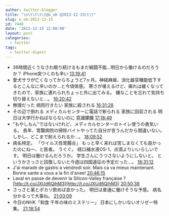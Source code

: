 ```yaml
---
author: twitter-blogger
title: "\n\t\t\t\t@o_ob @2013-12-15\t\t"
slug: o_ob-2013-12-15
id: 7448
date: '2013-12-15 12:00:00'
layout: post
categories:
  - twitter
tags:
  - twitter-digest
---
```


*   36時間近くうなされ眠り続けるもまだ戦闘不能...明日から働けるのだろうか？ iPhone突つくのも辛い [13:19:41](http://twitter.com/o_ob/statuses/412074456970833921)
*   愛犬サラが亡くなってからちょうど7ヶ月。神経麻痺、消化器官機能低下するとこんなに辛いのか...と今頃体感。 寒さが堪えるけど、痺れは緩くなってきたので、家族に連れられちょっと外に出てみる。 嫌なことを忘れて気持ち切り替えないと…。 [16:20:42](http://twitter.com/o_ob/statuses/412120011151388672)
*   無理だった 病院行きたい 家族に殺される [16:31:28](http://twitter.com/o_ob/statuses/412122720592097280)
*   その辺で倒れる メディカルセンターに電話で断られる 家族に回収される 明日は大学行かねばならないのに 意識朦朧 [17:18:49](http://twitter.com/o_ob/statuses/412134636928524288)
*   "もやしもん"ではないけれど、メディカルセンターのトイレ使うの勇気いる。 長年、胃腸病院の掃除バイトやってた自分が言うんだから間違いない。 しかし、どこまで耐えられるか...。 [18:09:52](http://twitter.com/o_ob/statuses/412147485704867840)
*   病名特定。 「ウイルス性胃腸炎」 もっと早く来れば苦しまなくても良かったのにね〜、と医者。 うぐぐ。 経口補水液OS-1、点滴よりいいらしいです。 明日は働けるんだろうか。 学生さんにうつさないようにしないと。 というかさっさと回復しないと今週は四国遠征の予定だった...。 [18:31:12](http://twitter.com/o_ob/statuses/412152853528985600)
*   J'ai marade de gastro a vendredi soir. Mais ca va mieux maintenant. Bonne sante a vous a la fin d'anee! [20:46:15](http://twitter.com/o_ob/statuses/412186842037886976)
*   Laval en passe de devenir la Silicon-Valley française ? [http://t.co/JXUd6QihM3](http://t.co/JXUd6QihM3) [20:50:38](http://twitter.com/o_ob/statuses/412187945391517697)
*   さっさと薬とポカリ飲めば良かった。 明日は普通に働けそうな予感。 病名分かるって大事ね。 [21:03:09](http://twitter.com/o_ob/statuses/412191094093262849)
*   今日のNHK「和食 千年の味のミステリー」 日本にしかいないオリゼー特集。 [21:18:54](http://twitter.com/o_ob/statuses/412195055361736705)